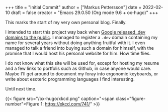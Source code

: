 +++
title = "Initial Commit"
author = ["Markus Pettersson"]
date = 2022-02-10
draft = false
creator = "Emacs 29.0.50 (Org mode 9.6 + ox-hugo)"
+++

This marks the start of my very own personal blog. Finally.

I intended to start this project way back when [Google released .dev domains to the public](https://blog.google/technology/developers/hello-dev/).
I managed to register a `.dev` domain containing my name for several years without doing anything fruitful with it. I even managed to talk a friend into buying such a domain for himself, with the promise that I would host his personal website for him. How time flies.

I do not know what this site will be used for, except for hosting my resume and a few links to portfolis such as Github, in case anyone would care.
Maybe I'll get around to document my foray into ergonomic keyboards, or write about esoteric programming languages I find interesting.

Until next time.

{{< figure src="/ox-hugo/xkcd.png" caption="<span class=\"figure-number\">Figure 1: </span><https://xkcd.com/741/>" >}}
